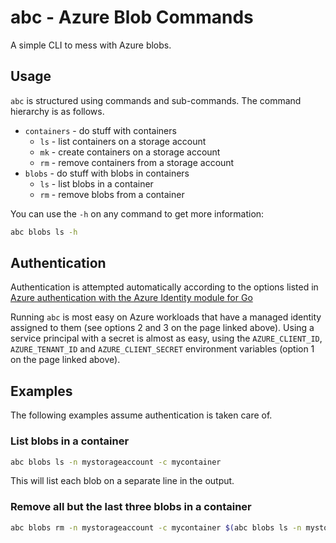 # abc - Azure Blob Commands

A simple CLI to mess with Azure blobs.

## Usage

`abc` is structured using commands and sub-commands. The command hierarchy is
as follows.

* `containers` - do stuff with containers
  * `ls` - list containers on a storage account
  * `mk` - create containers on a storage account
  * `rm` - remove containers from a storage account
* `blobs` - do stuff with blobs in containers
  * `ls` - list blobs in a container
  * `rm` - remove blobs from a container

You can use the `-h` on any command to get more information:

```bash
abc blobs ls -h
```

## Authentication

Authentication is attempted automatically according to the options listed in
[Azure authentication with the Azure Identity module for Go
](https://learn.microsoft.com/en-us/azure/developer/go/azure-sdk-authentication?tabs=bash#2-authenticate-with-azure)

Running `abc` is most easy on Azure workloads that have a managed identity
assigned to them (see options 2 and 3 on the page linked above). Using a service
principal with a secret is almost as easy, using the `AZURE_CLIENT_ID`,
`AZURE_TENANT_ID` and `AZURE_CLIENT_SECRET` environment variables (option 1 on
the page linked above).

## Examples

The following examples assume authentication is taken care of.

### List blobs in a container

```bash
abc blobs ls -n mystorageaccount -c mycontainer
```

This will list each blob on a separate line in the output.

### Remove all but the last three blobs in a container

```bash
abc blobs rm -n mystorageaccount -c mycontainer $(abc blobs ls -n mystorageaccount -c mycontainer | head -n-3)
```
